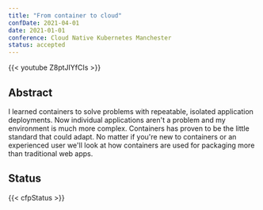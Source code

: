 ```yaml
---
title: "From container to cloud"
confDate: 2021-04-01
date: 2021-01-01
conference: Cloud Native Kubernetes Manchester
status: accepted
---
```


{{< youtube Z8ptJIYfCIs >}}

## Abstract
I learned containers to solve problems with repeatable, isolated application deployments.
Now individual applications aren't a problem and my environment is much more complex.
Containers has proven to be the little standard that could adapt.
No matter if you're new to containers or an experienced user we'll look at how containers are used for packaging more than traditional web apps.

## Status
{{< cfpStatus >}}
